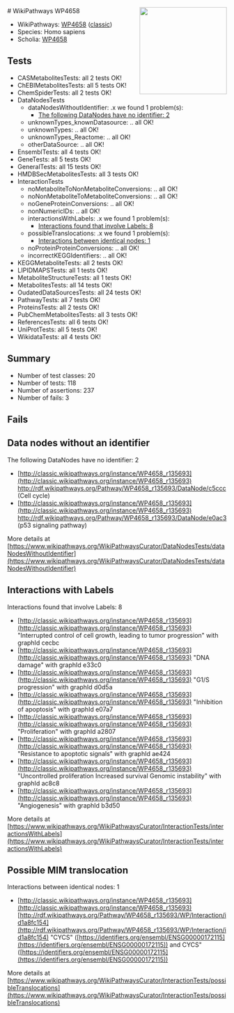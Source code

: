 <img style="float: right; width: 200px" src="https://upload.wikimedia.org/wikipedia/commons/thumb/8/83/Wplogo_with_text_500.png/640px-Wplogo_with_text_500.png" />
# WikiPathways WP4658

* WikiPathways: [WP4658](https://wikipathways.org/pathways/WP4658) ([classic](https://classic.wikipathways.org/instance/WP4658))
* Species: Homo sapiens
* Scholia: [WP4658](https://scholia.toolforge.org/wikipathways/WP4658)
## Tests
* CASMetabolitesTests: all 2 tests OK!
* ChEBIMetabolitesTests: all 5 tests OK!
* ChemSpiderTests: all 2 tests OK!
* DataNodesTests
    * dataNodesWithoutIdentifier: .x we found 1 problem(s):
        * [The following DataNodes have no identifier: 2](#d2d32fa1)
    * unknownTypes_knownDatasource: .. all OK!
    * unknownTypes: .. all OK!
    * unknownTypes_Reactome: .. all OK!
    * otherDataSource: .. all OK!
* EnsemblTests: all 4 tests OK!
* GeneTests: all 5 tests OK!
* GeneralTests: all 15 tests OK!
* HMDBSecMetabolitesTests: all 3 tests OK!
* InteractionTests
    * noMetaboliteToNonMetaboliteConversions: .. all OK!
    * noNonMetaboliteToMetaboliteConversions: .. all OK!
    * noGeneProteinConversions: .. all OK!
    * nonNumericIDs: .. all OK!
    * interactionsWithLabels: .x we found 1 problem(s):
        * [Interactions found that involve Labels: 8](#630d267f)
    * possibleTranslocations: .x we found 1 problem(s):
        * [Interactions between identical nodes: 1](#1c118206)
    * noProteinProteinConversions: .. all OK!
    * incorrectKEGGIdentifiers: .. all OK!
* KEGGMetaboliteTests: all 2 tests OK!
* LIPIDMAPSTests: all 1 tests OK!
* MetaboliteStructureTests: all 1 tests OK!
* MetabolitesTests: all 14 tests OK!
* OudatedDataSourcesTests: all 24 tests OK!
* PathwayTests: all 7 tests OK!
* ProteinsTests: all 2 tests OK!
* PubChemMetabolitesTests: all 3 tests OK!
* ReferencesTests: all 6 tests OK!
* UniProtTests: all 5 tests OK!
* WikidataTests: all 4 tests OK!


## Summary

* Number of test classes: 20
* Number of tests: 118
* Number of assertions: 237
* Number of fails: 3

## Fails

<a name="d2d32fa1" />

## Data nodes without an identifier

The following DataNodes have no identifier: 2

* [http://classic.wikipathways.org/instance/WP4658_r135693](http://classic.wikipathways.org/instance/WP4658_r135693) http://rdf.wikipathways.org/Pathway/WP4658_r135693/DataNode/c5ccc (Cell cycle)
* [http://classic.wikipathways.org/instance/WP4658_r135693](http://classic.wikipathways.org/instance/WP4658_r135693) http://rdf.wikipathways.org/Pathway/WP4658_r135693/DataNode/e0ac3 (p53 signaling
pathway)


More details at [https://www.wikipathways.org/WikiPathwaysCurator/DataNodesTests/dataNodesWithoutIdentifier](https://www.wikipathways.org/WikiPathwaysCurator/DataNodesTests/dataNodesWithoutIdentifier)

<a name="630d267f" />

## Interactions with Labels

Interactions found that involve Labels: 8

* [http://classic.wikipathways.org/instance/WP4658_r135693](http://classic.wikipathways.org/instance/WP4658_r135693) "Interrupted control of cell growth,
leading to tumor progression" with graphId cecbc
* [http://classic.wikipathways.org/instance/WP4658_r135693](http://classic.wikipathways.org/instance/WP4658_r135693) "DNA damage" with graphId e33c0
* [http://classic.wikipathways.org/instance/WP4658_r135693](http://classic.wikipathways.org/instance/WP4658_r135693) "G1/S progression" with graphId d0d5a
* [http://classic.wikipathways.org/instance/WP4658_r135693](http://classic.wikipathways.org/instance/WP4658_r135693) "Inhibition of apoptosis" with graphId e07a7
* [http://classic.wikipathways.org/instance/WP4658_r135693](http://classic.wikipathways.org/instance/WP4658_r135693) "Proliferation" with graphId a2807
* [http://classic.wikipathways.org/instance/WP4658_r135693](http://classic.wikipathways.org/instance/WP4658_r135693) "Resistance to 
apoptotic signals" with graphId ae424
* [http://classic.wikipathways.org/instance/WP4658_r135693](http://classic.wikipathways.org/instance/WP4658_r135693) "Uncontrolled proliferation
Increased survival
Genomic instability" with graphId ac8c8
* [http://classic.wikipathways.org/instance/WP4658_r135693](http://classic.wikipathways.org/instance/WP4658_r135693) "Angiogenesis" with graphId b3d50


More details at [https://www.wikipathways.org/WikiPathwaysCurator/InteractionTests/interactionsWithLabels](https://www.wikipathways.org/WikiPathwaysCurator/InteractionTests/interactionsWithLabels)

<a name="1c118206" />

## Possible MIM translocation

Interactions between identical nodes: 1

* [http://classic.wikipathways.org/instance/WP4658_r135693](http://classic.wikipathways.org/instance/WP4658_r135693) [http://rdf.wikipathways.org/Pathway/WP4658_r135693/WP/Interaction/id1a8fc154](http://rdf.wikipathways.org/Pathway/WP4658_r135693/WP/Interaction/id1a8fc154) "CYCS" ([https://identifiers.org/ensembl/ENSG00000172115](https://identifiers.org/ensembl/ENSG00000172115)) and 
CYCS" ([https://identifiers.org/ensembl/ENSG00000172115](https://identifiers.org/ensembl/ENSG00000172115))


More details at [https://www.wikipathways.org/WikiPathwaysCurator/InteractionTests/possibleTranslocations](https://www.wikipathways.org/WikiPathwaysCurator/InteractionTests/possibleTranslocations)

